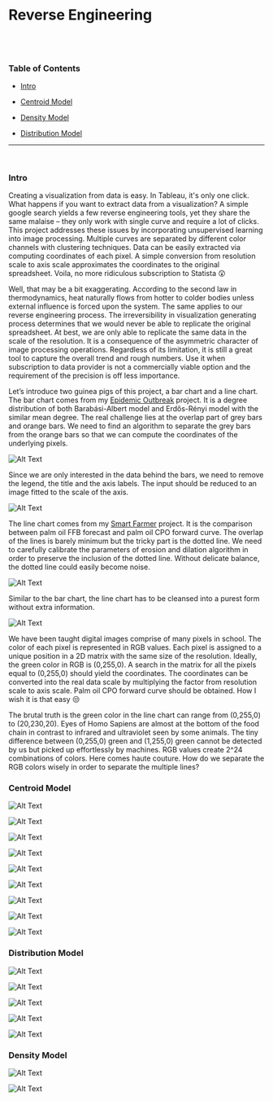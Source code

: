 # Reverse Engineering

&nbsp;
-----------------------------------------
### Table of Contents

* <a href=https://github.com/je-suis-tm/machine-learning/blob/master/Reverse%20Engineering%20project#intro>Intro</a>

* <a href=https://github.com/je-suis-tm/machine-learning/blob/master/Reverse%20Engineering%20project#centroid-model>Centroid Model</a>

* <a href=https://github.com/je-suis-tm/machine-learning/blob/master/Reverse%20Engineering%20project#density-model>Density Model</a>

* <a href=https://github.com/je-suis-tm/machine-learning/blob/master/Reverse%20Engineering%20project#distribution-model>Distribution Model</a>
------------------------------------------------
&nbsp;

### Intro

Creating a visualization from data is easy. In Tableau, it's only one click. What happens if you want to extract data from a visualization? A simple google search yields a few reverse engineering tools, yet they share the same malaise – they only work with single curve and require a lot of clicks. This project addresses these issues by incorporating unsupervised learning into image processing. Multiple curves are separated by different color channels with clustering techniques. Data can be easily extracted via computing coordinates of each pixel. A simple conversion from resolution scale to axis scale approximates the coordinates to the original spreadsheet. Voila, no more ridiculous subscription to Statista :astonished:

Well, that may be a bit exaggerating. According to the second law in thermodynamics, heat naturally flows from hotter to colder bodies unless external influence is forced upon the system. The same applies to our reverse engineering process. The irreversibility in visualization generating process determines that we would never be able to replicate the original spreadsheet. At best, we are only able to replicate the same data in the scale of the resolution. It is a consequence of the asymmetric character of image processing operations. Regardless of its limitation, it is still a great tool to capture the overall trend and rough numbers. Use it when subscription to data provider is not a commercially viable option and the requirement of the precision is off less importance.

Let’s introduce two guinea pigs of this project, a bar chart and a line chart. The bar chart comes from my <a href=https://github.com/je-suis-tm/graph-theory/blob/master/Epidemic%20Outbreak%20project>Epidemic Outbreak</a> project. It is a degree distribution of both Barabási-Albert model and Erdős-Rényi model with the similar mean degree. The real challenge lies at the overlap part of grey bars and orange bars. We need to find an algorithm to separate the grey bars from the orange bars so that we can compute the coordinates of the underlying pixels.

![Alt Text](https://github.com/je-suis-tm/graph-theory/blob/master/Epidemic%20Outbreak%20project/preview/graph-degree%20distribution.png)

Since we are only interested in the data behind the bars, we need to remove the legend, the title and the axis labels. The input should be reduced to an image fitted to the scale of the axis.

![Alt Text](https://github.com/je-suis-tm/machine-learning/blob/master/Reverse%20Engineering%20project/preview/bar%20chart.png)

The line chart comes from my <a href=https://github.com/je-suis-tm/quant-trading/tree/master/Smart%20Farmers%20project>Smart Farmer</a> project. It is the comparison between palm oil FFB forecast and palm oil CPO forward curve. The overlap of the lines is barely minimum but the tricky part is the dotted line. We need to carefully calibrate the parameters of erosion and dilation algorithm in order to preserve the inclusion of the dotted line. Without delicate balance, the dotted line could easily become noise.

![Alt Text](https://github.com/je-suis-tm/quant-trading/blob/master/Smart%20Farmers%20project/preview/oil%20palm%20vs%20palm%20oil.png)

Similar to the bar chart, the line chart has to be cleansed into a purest form without extra information.

![Alt Text](https://github.com/je-suis-tm/machine-learning/blob/master/Reverse%20Engineering%20project/preview/line%20chart.png)

We have been taught digital images comprise of many pixels in school. The color of each pixel is represented in RGB values. Each pixel is assigned to a unique position in a 2D matrix with the same size of the resolution. Ideally, the green color in RGB is (0,255,0). A search in the matrix for all the pixels equal to (0,255,0) should yield the coordinates. The coordinates can be converted into the real data scale by multiplying the factor from resolution scale to axis scale. Palm oil CPO forward curve should be obtained. How I wish it is that easy :unamused:

The brutal truth is the green color in the line chart can range from (0,255,0) to (20,230,20). Eyes of Homo Sapiens are almost at the bottom of the food chain in contrast to infrared and ultraviolet seen by some animals. The tiny difference between (0,255,0) green and (1,255,0) green cannot be detected by us but picked up effortlessly by machines. RGB values create 2^24 combinations of colors. Here comes haute couture. How do we separate the RGB colors wisely in order to separate the multiple lines?

### Centroid Model

![Alt Text](https://github.com/je-suis-tm/machine-learning/blob/master/Reverse%20Engineering%20project/preview/color%20channels%20bar%20elbow%20method.png)

![Alt Text](https://github.com/je-suis-tm/machine-learning/blob/master/Reverse%20Engineering%20project/preview/color%20channels%20bar%20kmeans.png)

![Alt Text](https://github.com/je-suis-tm/machine-learning/blob/master/Reverse%20Engineering%20project/preview/bar%20rendered1%20kmeans.png)

![Alt Text](https://github.com/je-suis-tm/machine-learning/blob/master/Reverse%20Engineering%20project/preview/bar%20rendered2%20kmeans.png)

![Alt Text](https://github.com/je-suis-tm/machine-learning/blob/master/Reverse%20Engineering%20project/preview/bar%20chart%20re%20kmeans.png)

![Alt Text](https://github.com/je-suis-tm/machine-learning/blob/master/Reverse%20Engineering%20project/preview/line%20erosion1.png)

![Alt Text](https://github.com/je-suis-tm/machine-learning/blob/master/Reverse%20Engineering%20project/preview/color%20channels%20line%20kmeans.png)

![Alt Text](https://github.com/je-suis-tm/machine-learning/blob/master/Reverse%20Engineering%20project/preview/line%20erosion2%20kmeans.png)

![Alt Text](https://github.com/je-suis-tm/machine-learning/blob/master/Reverse%20Engineering%20project/preview/line%20chart%20re%20%20kmeans.png)

### Distribution Model

![Alt Text](https://github.com/je-suis-tm/machine-learning/blob/master/Reverse%20Engineering%20project/preview/color%20channels%20bar%20dirichlet.jpg)

![Alt Text](https://github.com/je-suis-tm/machine-learning/blob/master/Reverse%20Engineering%20project/preview/color%20channels%20bar%20gmm.jpg)

![Alt Text](https://github.com/je-suis-tm/machine-learning/blob/master/Reverse%20Engineering%20project/preview/color%20channels%20line%20dirichlet.jpg)

![Alt Text](https://github.com/je-suis-tm/machine-learning/blob/master/Reverse%20Engineering%20project/preview/color%20channels%20line%20gmm.jpg)

![Alt Text](https://github.com/je-suis-tm/machine-learning/blob/master/Reverse%20Engineering%20project/preview/line%20erosion2%20gmm.png)

### Density Model

![Alt Text](https://github.com/je-suis-tm/machine-learning/blob/master/Reverse%20Engineering%20project/preview/color%20channels%20line%20optics.png)

![Alt Text](https://github.com/je-suis-tm/machine-learning/blob/master/Reverse%20Engineering%20project/preview/color%20channels%20bar%20optics.png)



